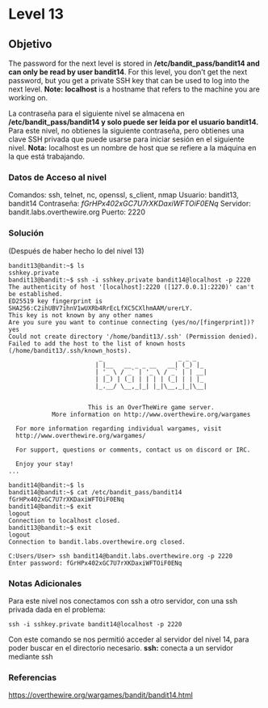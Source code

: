 # Level 13
## Objetivo
The password for the next level is stored in **/etc/bandit_pass/bandit14 and can only be read by user bandit14**. For this level, you don’t get the next password, but you get a private SSH key that can be used to log into the next level. **Note:** **localhost** is a hostname that refers to the machine you are working on.

La contraseña para el siguiente nivel se almacena en **/etc/bandit_pass/bandit14 y solo puede ser leída por el usuario bandit14.** Para este nivel, no obtienes la siguiente contraseña, pero obtienes una clave SSH privada que puede usarse para iniciar sesión en el siguiente nivel. **Nota:** localhost es un nombre de host que se refiere a la máquina en la que está trabajando.
### Datos de Acceso al nivel
Comandos: ssh, telnet, nc, openssl, s_client, nmap
Usuario: bandit13, bandit14
Contraseña: *fGrHPx402xGC7U7rXKDaxiWFTOiF0ENq* 
Servidor: bandit.labs.overthewire.org
Puerto: 2220
### Solución
(Después de haber hecho lo del nivel 13)
```
bandit13@bandit:~$ ls
sshkey.private
bandit13@bandit:~$ ssh -i sshkey.private bandit14@localhost -p 2220
The authenticity of host '[localhost]:2220 ([127.0.0.1]:2220)' can't be established.
ED25519 key fingerprint is SHA256:C2ihUBV7ihnV1wUXRb4RrEcLfXC5CXlhmAAM/urerLY.
This key is not known by any other names
Are you sure you want to continue connecting (yes/no/[fingerprint])? yes
Could not create directory '/home/bandit13/.ssh' (Permission denied).
Failed to add the host to the list of known hosts (/home/bandit13/.ssh/known_hosts).
                         _                     _ _ _
                        | |__   __ _ _ __   __| (_) |_
                        | '_ \ / _` | '_ \ / _` | | __|
                        | |_) | (_| | | | | (_| | | |_
                        |_.__/ \__,_|_| |_|\__,_|_|\__|


                      This is an OverTheWire game server.
            More information on http://www.overthewire.org/wargames

  For more information regarding individual wargames, visit
  http://www.overthewire.org/wargames/

  For support, questions or comments, contact us on discord or IRC.

  Enjoy your stay!
...

bandit14@bandit:~$ ls
bandit14@bandit:~$ cat /etc/bandit_pass/bandit14
fGrHPx402xGC7U7rXKDaxiWFTOiF0ENq
bandit14@bandit:~$ exit
logout
Connection to localhost closed.
bandit13@bandit:~$ exit
logout
Connection to bandit.labs.overthewire.org closed.

C:Users/User> ssh bandit14@bandit.labs.overthewire.org -p 2220
Enter password: fGrHPx402xGC7U7rXKDaxiWFTOiF0ENq
```
### Notas Adicionales
Para este nivel nos conectamos con ssh a otro servidor, con una ssh privada dada en el problema:
```
ssh -i sshkey.private bandit14@localhost -p 2220
```
Con este comando se nos permitió acceder al servidor del nivel 14, para poder buscar en el directorio necesario.
**ssh:** conecta a un servidor mediante ssh
### Referencias
https://overthewire.org/wargames/bandit/bandit14.html
